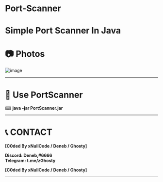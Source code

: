 # Port-Scanner
# Simple Port Scanner In Java

# __📷 Photos__

![image](https://cdn.discordapp.com/attachments/805262407646576711/886759478589001788/unknown.png)

****
# __💎 Use PortScanner__

⌨ __java -jar PortScanner.jar__

****
# 📞 __CONTACT__

__[C0ded By xNullCode / Deneb / Ghosty]__
                        
__Discord: Deneb,#6666__    
__Telegram: t.me/zGhosty__       

__[C0ded By xNullCode / Deneb / Ghosty]__

****
